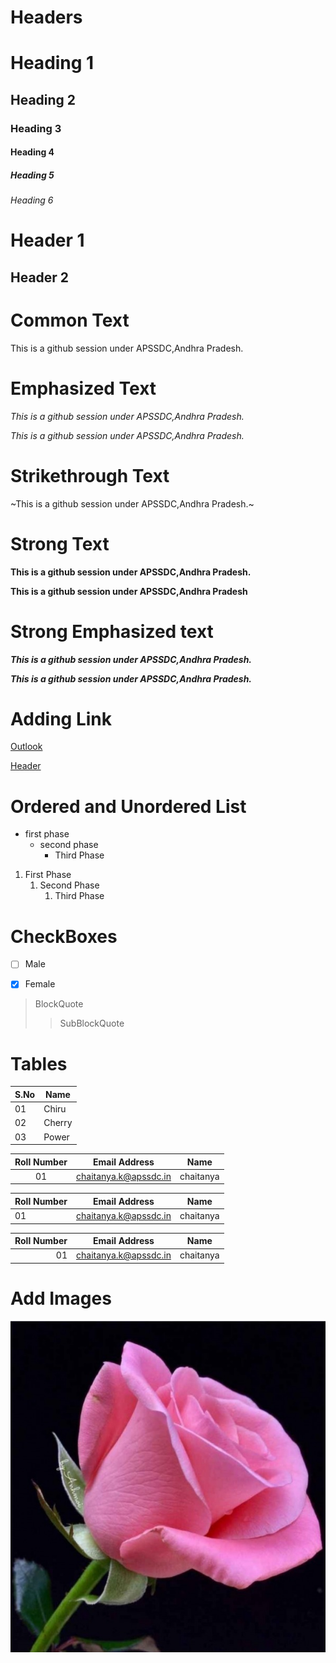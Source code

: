 Headers
==========

# Heading 1
## Heading 2
### Heading 3
#### Heading 4
##### Heading 5
###### Heading 6

Header 1
==========

Header 2
-------------
Common Text
===========

This is a github session under APSSDC,Andhra Pradesh.

Emphasized Text
===============

*This is a github session under APSSDC,Andhra Pradesh.*

_This is a github session under APSSDC,Andhra Pradesh._

Strikethrough Text
==================

~This is a github session under APSSDC,Andhra Pradesh.~

Strong Text
===============
**This is a github session under APSSDC,Andhra Pradesh.**

__This is a github session under APSSDC,Andhra Pradesh__

Strong Emphasized text
=================

***This is a github session under APSSDC,Andhra Pradesh.***

___This is a github session under APSSDC,Andhra Pradesh.___

Adding Link
===========

[Outlook](https://outlook.live.com/mail/0/inbox/id/AQQkADAwATM0MDAAMS0xYTZhLTA5YjItMDACLTAwCgAQANVYxIanJtlLp9Vq%2FhfjucI%3D?state=0&RpsCsrfState=8d7b6688-3484-7616-d8eb-97555f3d9d79)

[Header](#Headers "Goto Headers")

Ordered and Unordered List
==============================

* first phase
  * second phase
    * Third Phase


1. First Phase
   1. Second Phase
      1. Third Phase
      
CheckBoxes
===========

- [ ] Male
 - [x] Female


>BlockQuote
>>SubBlockQuote

Tables
=========
S.No | Name
-----|------
01   | Chiru
02   | Cherry
03   | Power


Roll Number | Email Address | Name
:----------:|---------------|------
01 | chaitanya.k@apssdc.in | chaitanya        

Roll Number | Email Address | Name
:-----------|---------------|------
01 | chaitanya.k@apssdc.in | chaitanya  

Roll Number | Email Address | Name
-----------:|---------------|------
01 | chaitanya.k@apssdc.in | chaitanya  


Add Images
============
![picture](https://github.com/sucharitha08/Examplemd/raw/main/Rose.jpg)
